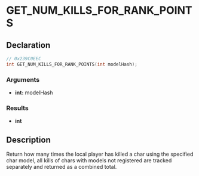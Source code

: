 # GET_NUM_KILLS_FOR_RANK_POINTS

## Declaration
```cpp
// 0x239C0EEC
int GET_NUM_KILLS_FOR_RANK_POINTS(int modelHash);
```

### Arguments
- **int:** modelHash

### Results
- **int**

## Description
Return how many times the local player has killed a char using the specified char model, all kills of chars with models not registered are tracked separately and returned as a combined total.